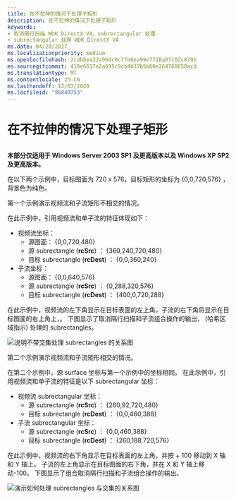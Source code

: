 ```yaml
---
title: 在不拉伸的情况下处理子矩形
description: 在不拉伸的情况下处理子矩形
keywords:
- 取消隔行扫描 WDK DirectX VA，subrectangular 处理
- subrectangular 处理 WDK DirectX VA
ms.date: 04/20/2017
ms.localizationpriority: medium
ms.openlocfilehash: 2cdbbea32a96dc0c77e6ea99e7718a07c02c879b
ms.sourcegitcommit: 418e6617e2a695c9cb4b37b5b60e264760858acd
ms.translationtype: MT
ms.contentlocale: zh-CN
ms.lasthandoff: 12/07/2020
ms.locfileid: "96840753"
---
```

# <a name="processing-subrectangles-without-stretching"></a>在不拉伸的情况下处理子矩形


## <span id="ddk_processing_subrectangles_without_stretching_gg"></span><span id="DDK_PROCESSING_SUBRECTANGLES_WITHOUT_STRETCHING_GG"></span>


**本部分仅适用于 Windows Server 2003 SP1 及更高版本以及 Windows XP SP2 及更高版本。**

在以下两个示例中，目标图面为 720 x 576，目标矩形的坐标为 {0,0,720,576} ，背景色为纯色。

第一个示例演示视频流和子流矩形不相交的情况。

在此示例中，引用视频流和单子流的特征体现如下：

-   视频流坐标：
    -   源图面： {0,0,720,480}
    -   源 subrectangle (**rcSrc**) ： {360,240,720,480}
    -   目标 subrectangle (**rcDest**) ： {0,0,360,240}
-   子流坐标：
    -   源图面： {0,0,640,576}
    -   源 subrectangle (**rcSrc**) ： {0,288,320,576}
    -   目标 subrectangle (**rcDest**) ： {400,0,720,288}

在此示例中，视频流的左下角显示在目标表面的左上角，子流的右下角将显示在目标图面的右上角上，。 下图显示了取消隔行扫描和子流组合操作的输出， (哈希区域指示) 处理的 subrectangles。

![说明不带交集处理 subrectangles 的关系图](images/trgrect5.png)

第二个示例演示视频流和子流矩形相交的情况。

在第二个示例中，源 surface 坐标与第一个示例中的坐标相同。 在此示例中，引用视频流和单子流的特征是以下 subrectangular 坐标：

-   视频流 subrectangular 坐标：
    -   源 subrectangle (**rcSrc**) ： {260,92,720,480}
    -   目标 subrectangle (**rcDest**) ： {0,0,460,388}
-   子流 subrectangular 坐标：
    -   源 subrectangle (**rcSrc**) ： {0,0,460,388}
    -   目标 subrectangle (**rcDest**) ： {260,188,720,576}

在此示例中，视频流的右下角显示在目标表面的左上角，并按 + 100 移动到 X 轴和 Y 轴上。 子流的左上角显示在目标图面的右下角，并在 X 和 Y 轴上移动-100。 下图显示了组合取消隔行扫描和子流组合操作的输出。

![演示如何处理 subrectangles 与交集的关系图](images/trgrect6.png)

 

 





